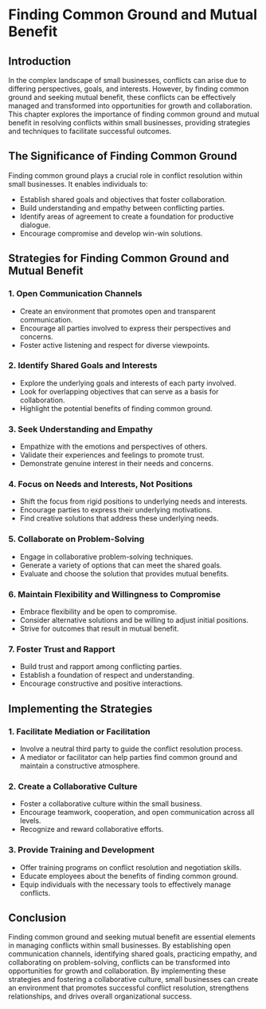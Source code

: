 # Finding Common Ground and Mutual Benefit

## Introduction

In the complex landscape of small businesses, conflicts can arise due to differing perspectives, goals, and interests. However, by finding common ground and seeking mutual benefit, these conflicts can be effectively managed and transformed into opportunities for growth and collaboration. This chapter explores the importance of finding common ground and mutual benefit in resolving conflicts within small businesses, providing strategies and techniques to facilitate successful outcomes.

## The Significance of Finding Common Ground

Finding common ground plays a crucial role in conflict resolution within small businesses. It enables individuals to:

- Establish shared goals and objectives that foster collaboration.
- Build understanding and empathy between conflicting parties.
- Identify areas of agreement to create a foundation for productive dialogue.
- Encourage compromise and develop win-win solutions.

## Strategies for Finding Common Ground and Mutual Benefit

### 1\. Open Communication Channels

- Create an environment that promotes open and transparent communication.
- Encourage all parties involved to express their perspectives and concerns.
- Foster active listening and respect for diverse viewpoints.

### 2\. Identify Shared Goals and Interests

- Explore the underlying goals and interests of each party involved.
- Look for overlapping objectives that can serve as a basis for collaboration.
- Highlight the potential benefits of finding common ground.

### 3\. Seek Understanding and Empathy

- Empathize with the emotions and perspectives of others.
- Validate their experiences and feelings to promote trust.
- Demonstrate genuine interest in their needs and concerns.

### 4\. Focus on Needs and Interests, Not Positions

- Shift the focus from rigid positions to underlying needs and interests.
- Encourage parties to express their underlying motivations.
- Find creative solutions that address these underlying needs.

### 5\. Collaborate on Problem-Solving

- Engage in collaborative problem-solving techniques.
- Generate a variety of options that can meet the shared goals.
- Evaluate and choose the solution that provides mutual benefits.

### 6\. Maintain Flexibility and Willingness to Compromise

- Embrace flexibility and be open to compromise.
- Consider alternative solutions and be willing to adjust initial positions.
- Strive for outcomes that result in mutual benefit.

### 7\. Foster Trust and Rapport

- Build trust and rapport among conflicting parties.
- Establish a foundation of respect and understanding.
- Encourage constructive and positive interactions.

## Implementing the Strategies

### 1\. Facilitate Mediation or Facilitation

- Involve a neutral third party to guide the conflict resolution process.
- A mediator or facilitator can help parties find common ground and maintain a constructive atmosphere.

### 2\. Create a Collaborative Culture

- Foster a collaborative culture within the small business.
- Encourage teamwork, cooperation, and open communication across all levels.
- Recognize and reward collaborative efforts.

### 3\. Provide Training and Development

- Offer training programs on conflict resolution and negotiation skills.
- Educate employees about the benefits of finding common ground.
- Equip individuals with the necessary tools to effectively manage conflicts.

## Conclusion

Finding common ground and seeking mutual benefit are essential elements in managing conflicts within small businesses. By establishing open communication channels, identifying shared goals, practicing empathy, and collaborating on problem-solving, conflicts can be transformed into opportunities for growth and collaboration. By implementing these strategies and fostering a collaborative culture, small businesses can create an environment that promotes successful conflict resolution, strengthens relationships, and drives overall organizational success.
